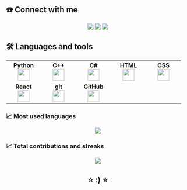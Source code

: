 <a name="connect-with-me"></a>
## ☎️ Connect with me
<div align="center">

  [![](https://img.shields.io/badge/gmail-%23D14836.svg?style=for-the-badge&logo=gmail)](mailto:ahmed.abdellmoneim@gmail.com)
  [![](https://img.shields.io/badge/linkedin-%230077B5.svg?style=for-the-badge&logo=linkedin)](https://www.linkedin.com/in/ahmed-abdellmoneim/)
  [![](https://img.shields.io/badge/youtube-%23FF0000.svg?style=for-the-badge&logo=youtube)](https://www.youtube.com/@Ahmed_Abdelmoneim)
</div>



<a name="languages-and-tools"></a>
## 🛠️ Languages and tools
<table width="400px" align="center">
    <tbody>
        <tr valign="top">
            <td width="80px" align="center">
                <span><strong>Python</strong></span><br>
                <img height="32px" src="https://cdn.jsdelivr.net/gh/devicons/devicon/icons/python/python-original.svg">
            </td>
            <td width="80px" align="center">
                <span><strong>C++</strong></span><br>
                <img height="32px" src="https://cdn.jsdelivr.net/gh/devicons/devicon/icons/cpp/cpp-original.svg">
            </td>
            <td width="80px" align="center">
                <span><strong>C#</strong></span><br>
                <img height="32px" src="https://cdn.jsdelivr.net/gh/devicons/devicon/icons/csharp/csharp-original.svg">
            </td>
            <td width="80px" align="center">
                <span><strong>HTML</strong></span><br>
                <img height="32" src="https://cdn.jsdelivr.net/gh/devicons/devicon/icons/html5/html5-original.svg">
            </td>
            <td width="80px" align="center">
                <span><strong>CSS</strong></span><br>
                <img height="32px" src="https://cdn.jsdelivr.net/gh/devicons/devicon/icons/css3/css3-original.svg">
            </td>
        </tr>
        <tr valign="top">
            <td width="80px" align="center">
                <span><strong>React</strong></span><br>
                <img height="32px" src="https://cdn.jsdelivr.net/gh/devicons/devicon/icons/react/react-original.svg">
            </td>
            <td width="80px" align="center">
                <span><strong>git</strong></span><br>
                <img height="32px" src="https://cdn.jsdelivr.net/gh/devicons/devicon/icons/git/git-plain.svg">
            </td>
            <td width="80px" align="center">
                <span><strong>GitHub</strong></span><br>
                <img height="32px" src="https://cdn.jsdelivr.net/gh/devicons/devicon/icons/github/github-original.svg">
            </td>
        </tr>
    </tbody>
</table>


<a name="github-stats"></a>

### 📈 Most used languages

<div align="center">
<img src="https://github-readme-stats.vercel.app/api/top-langs?username=Ahmed-Abdellmoneim&layout=compact"/>
  
</div>

### 📈 Total contributions and streaks

<div align="center">
<img src="https://github-readme-streak-stats.herokuapp.com/?user=Ahmed-Abdellmoneim"/>
  
</div>


<h2 align="center">⭐ :) ⭐</h2> 

